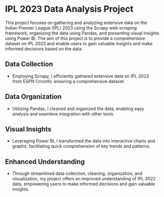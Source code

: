 # IPL 2023 Data Analysis Project

This project focuses on gathering and analyzing extensive data on the Indian Premier League (IPL) 2023 using the Scrapy web scraping framework, organizing the data using Pandas, and presenting visual insights using Power BI. The aim of this project is to provide a comprehensive dataset on IPL 2023 and enable users to gain valuable insights and make informed decisions based on the data.

## Data Collection

- Employing Scrapy, I efficiently gathered extensive data on IPL 2023 from ESPN Cricinfo, ensuring a comprehensive dataset.

## Data Organization

- Utilizing Pandas, I cleaned and organized the data, enabling easy analysis and seamless integration with other tools.

## Visual Insights

- Leveraging Power BI, I transformed the data into interactive charts and graphs, facilitating quick comprehension of key trends and patterns.

## Enhanced Understanding

- Through streamlined data collection, cleaning, organization, and visualization, my project offers an improved understanding of IPL 2022 data, empowering users to make informed decisions and gain valuable insights.


